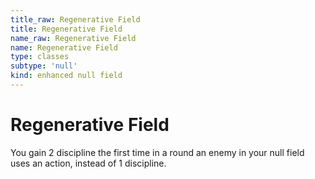 ```yaml
---
title_raw: Regenerative Field
title: Regenerative Field
name_raw: Regenerative Field
name: Regenerative Field
type: classes
subtype: 'null'
kind: enhanced null field
---
```


# Regenerative Field

You gain 2 discipline the first time in a round an enemy in your null field uses an action, instead of 1 discipline.
